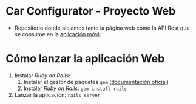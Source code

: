 # Car Configurator - Proyecto Web

- Repositorio donde alojamos tanto la página web como la API Rest que se consume en la [aplicación móvil](https://github.com/fervalnav/CarConfigurator)

# Cómo lanzar la aplicación Web

1. Instalar *Ruby on Rails*:
    1. Instalar el gestor de paquetes `gem` ([documentación oficial](https://rubygems.org/))
    2. Instalar *Ruby on Rails*: `gem install rails`
2. Lanzar la aplicación: `rails server`
